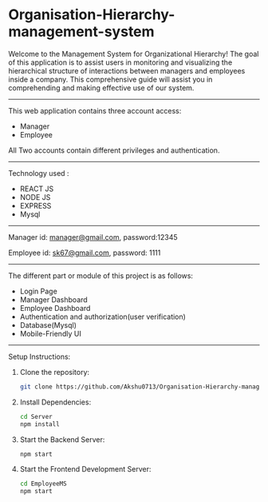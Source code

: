 # Organisation-Hierarchy-management-system

Welcome to the Management System for Organizational Hierarchy! The goal of this application is to assist users in monitoring and visualizing the hierarchical structure of interactions between managers and employees inside a company. This comprehensive guide will assist you in comprehending and making effective use of our system.

-------------
This web application contains three account access:
- Manager
- Employee

All Two accounts contain different privileges and authentication.

-------------
Technology used :
- REACT JS
- NODE JS 
- EXPRESS
- Mysql

-------------

Manager
id: manager@gmail.com,
password:12345

Employee
id: sk67@gmail.com,
password: 1111

-------------
The different part or module of this project is as follows:
- Login Page
- Manager Dashboard
- Employee Dashboard
- Authentication and authorization(user verification)
- Database(Mysql)
- Mobile-Friendly UI

-------------

Setup Instructions:
1. Clone the repository:
   ```bash
   git clone https://github.com/Akshu0713/Organisation-Hierarchy-management-system.git
   ```
2. Install Dependencies:
   ```bash
   cd Server
   npm install
   ```
3. Start the Backend Server:
    ```bash
   npm start
   ```
4. Start the Frontend Development Server:
    ```bash
   cd EmployeeMS
   npm start
   ```
